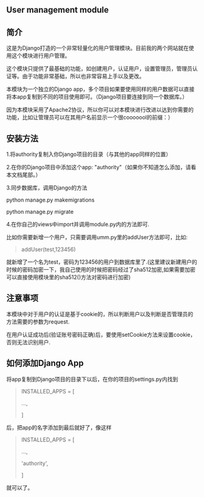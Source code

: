 User management module
---

简介
---
这是为Django打造的一个非常轻量化的用户管理模块。目前我的两个网站就在使用这个模块进行用户管理。

这个模块只提供了最基础的功能，如创建用户，认证用户，设置管理员，管理员认证等。由于功能非常基础，所以也非常容易上手以及更改。

本模块为一个独立的Django app，多个项目如果要使用同样的用户数据可以直接将本app复制到不同的项目使用即可。（Django项目要连接到同一个数据库。）

因为本模块采用了Apache2协议，所以你可以对本模块进行改进以达到你需要的功能，比如让管理员可以在其用户名前显示一个很cooooool的前缀：）

安装方法
---
1.将authority复制入你Django项目的目录（与其他的app同样的位置）

2.在你的Django项目中添加这个app: "authority"（如果你不知道怎么添加，请看本文档尾部。）

3.同步数据库，调用Django的方法

python manage.py makemigrations

python manage.py migrate

4.在你自己的views中import并调用module.py内的方法即可.

比如你需要新增一个用户，只需要调用umm.py里的addUser方法即可，比如:
>addUser(test,123456)

就新增了一个名为test，密码为123456的用户到数据库里了.(这里建议新建用户的时候的密码加密一下，我自己使用的时候把密码经过了sha512加密,如果需要加密可以直接使用模块里的sha512()方法对密码进行加密)

注意事项
---
本模块中对于用户的认证是基于cookie的，所以判断用户以及判断是否管理员的方法需要的参数为request. 

在用户认证成功后(验证账号密码正确)后，要使用setCookie方法来设置cookie，否则无法识别用户.



如何添加Django App
---

将app复制到Django项目的目录下以后，在你的项目的settings.py内找到

> INSTALLED_APPS = [
>
> …,
>
> ]

后，把app的名字添加到最后就好了，像这样

> INSTALLED_APPS = [
>
> …,
>
> 'authority',
>
> ]

就可以了。